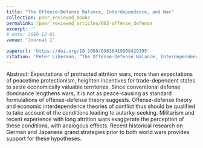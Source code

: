 ```yaml
---
title: "The Offense-Defense Balance, Interdependence, and War"
collection: peer_reviewed_books
permalink: /peer_reviewed_articles/003-offense_defense
excerpt: ''
# date: 2000-12-01
venue: 'Journal 1'

paperurl: 'https://doi.org/10.1080/09636419908429395'
citation: 'Peter Liberman, “The Offense-Defense Balance, Interdependence, and War,” <i>Security Studies</i>, Vol. 9, No. 1/2 (Autumn 1999–Winter 2000): 59–91. Reprinted in <i>Power and the Purse: The Political Economy of National Security</i>, eds. Jean-Marc F. Blanchard, Edward D. Mansfield, and Norrin M. Ripsman (Portland, OR and London: Frank Cass, 2000), 59–91.'
---
```


Abstract: Expectations of protracted attrition wars, more than expectations of peacetime protectionism, heighten incentives for trade-dependent states to seize economically valuable territories. Since conventional defense dominance lengthens wars, it is not as peace-causing as standard formulations of offense-defense theory suggests.  Offense-defense theory and economic interdependence theories of conflict thus should be qualified to take account of the conditions leading to autarky-seeking. Militarism and recent experience with long attrition wars exaggerate the perception of these conditions, with analogous effects. Recent historical research on German and Japanese grand strategies prior to both world wars provides support for these hypotheses. 

<!-- [Download paper here](http://academicpages.github.io/files/paper1.pdf) -->

<!-- Recommended citation: Your Name, You. (2009). "Paper Title Number 1." <i>Journal 1</i>. 1(1). -->
